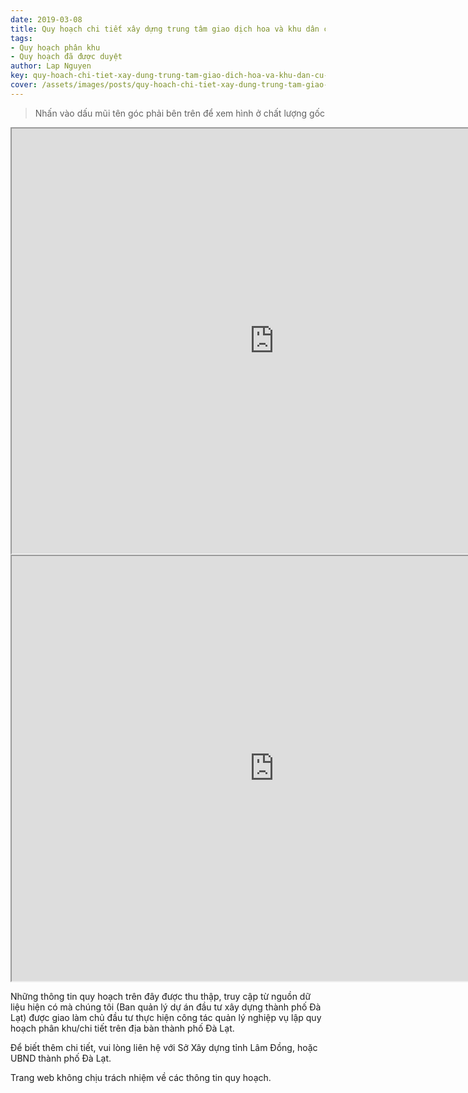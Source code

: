 ```yaml
---
date: 2019-03-08
title: Quy hoạch chi tiết xây dựng trung tâm giao dịch hoa và khu dân cư - tái định cư Prenn, phường 3
tags:
- Quy hoạch phân khu
- Quy hoạch đã được duyệt
author: Lap Nguyen
key: quy-hoach-chi-tiet-xay-dung-trung-tam-giao-dich-hoa-va-khu-dan-cu-tai-dinh-cu-prenn-phuong-3
cover: /assets/images/posts/quy-hoach-chi-tiet-xay-dung-trung-tam-giao-dich-hoa-va-khu-dan-cu-tai-dinh-cu-prenn-phuong-3.png
---
```


> Nhấn vào dấu mũi tên góc phải bên trên để xem hình ở chất lượng gốc

<iframe src="https://drive.google.com/file/d/14hpct9Lg6oojwyCneVE2GLLO6wTSbCGW/preview" width="840" height="680"></iframe>
<!--more-->
<iframe src="https://drive.google.com/file/d/1RLEFHh4V7X7HpZph98oiVu2IiGBuMmj_/preview" width="840" height="680"></iframe>

Những thông tin quy hoạch trên đây được thu thập, truy cập từ nguồn dữ liệu hiện có mà chúng tôi 
(Ban quản lý dự án đầu tư xây dựng thành phố Đà Lạt) được giao làm chủ đầu tư thực hiện công tác quản lý nghiệp vụ 
lập quy hoạch phân khu/chi tiết trên địa bàn thành phố Đà Lạt.

Để biết thêm chi tiết, vui lòng liên hệ với Sở Xây dựng tỉnh Lâm Đồng, hoặc UBND thành phố Đà Lạt.

Trang web không chịu trách nhiệm về các thông tin quy hoạch.